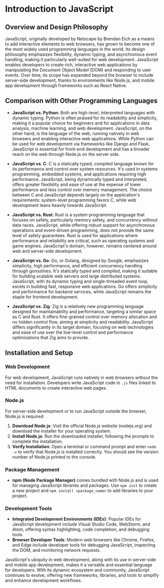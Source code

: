 # Introduction to JavaScript

## Overview and Design Philosophy

JavaScript, originally developed by Netscape by Brendan Eich as a means to add interactive elements to web browsers, has grown to become one of the most widely used programming languages in the world. Its design philosophy emphasizes flexibility, dynamic typing, and asynchronous event handling, making it particularly well-suited for web development. JavaScript enables developers to create rich, interactive web applications by manipulating the Document Object Model (DOM) and responding to user events. Over time, its scope has expanded beyond the browser to include server-side development, thanks to environments like Node.js, and mobile app development through frameworks such as React Native.

## Comparison with Other Programming Languages

- **JavaScript vs. Python**: Both are high-level, interpreted languages with dynamic typing. Python is often praised for its readability and simplicity, making it a popular choice for beginners and for applications in data analysis, machine learning, and web development. JavaScript, on the other hand, is the language of the web, running natively in web browsers and enabling interactive web applications. While Python can be used for web development via frameworks like Django and Flask, JavaScript is essential for front-end development and has a broader reach on the web through Node.js on the server side.

- **JavaScript vs. C**: C is a statically typed, compiled language known for its performance and control over system resources. It's used in systems programming, embedded systems, and applications requiring high performance. JavaScript, being dynamically typed and interpreted, offers greater flexibility and ease of use at the expense of lower performance and less control over memory management. The choice between C and JavaScript depends largely on the application's requirements: system-level programming favors C, while web development leans heavily towards JavaScript.

- **JavaScript vs. Rust**: Rust is a system programming language that focuses on safety, particularly memory safety, and concurrency without data races. JavaScript, while offering robust support for asynchronous operations and event-driven programming, does not provide the same level of safety guarantees. Rust is used for applications where performance and reliability are critical, such as operating systems and game engines. JavaScript's domain, however, remains centered around web and server-side development.

- **JavaScript vs. Go**: Go, or Golang, designed by Google, emphasizes simplicity, high performance, and efficient concurrency handling through goroutines. It's statically typed and compiled, making it suitable for building scalable web servers and large distributed systems. JavaScript, with its dynamic typing and single-threaded event loop, excels in building fast, responsive web applications. Go offers simplicity and performance for backend services, while JavaScript remains the staple for frontend development.

- **JavaScript vs. Zig**: Zig is a relatively new programming language designed for maintainability and performance, targeting a similar space as C and Rust. It offers fine-grained control over memory allocation and no hidden control flow, aiming at simplicity and readability. JavaScript differs significantly in its target domain, focusing on web technologies and ease of use over the low-level control and performance optimizations that Zig aims to provide.

## Installation and Setup

### Web Development

For web development, JavaScript runs natively in web browsers without the need for installation. Developers write JavaScript code in `.js` files linked to HTML documents to create interactive web pages.

### Node.js

For server-side development or to run JavaScript outside the browser, Node.js is required:

1. **Download Node.js**: Visit the official Node.js website (nodejs.org) and download the installer for your operating system.
2. **Install Node.js**: Run the downloaded installer, following the prompts to complete the installation.
3. **Verify Installation**: Open a terminal or command prompt and enter `node -v` to verify that Node.js is installed correctly. You should see the version number of Node.js printed to the console.

### Package Management

- **npm (Node Package Manager)** comes bundled with Node.js and is used for managing JavaScript libraries and packages. Use `npm init` to create a new project and `npm install <package_name>` to add libraries to your project.

### Development Tools

- **Integrated Development Environments (IDEs)**: Popular IDEs for JavaScript development include Visual Studio Code, WebStorm, and Atom, offering syntax highlighting, code completion, and debugging tools.
- **Browser Developer Tools**: Modern web browsers like Chrome, Firefox, and Edge include developer tools for debugging JavaScript, inspecting the DOM, and monitoring network requests.

JavaScript's ubiquity in web development, along with its use in server-side and mobile app development, makes it a versatile and essential language for developers. With its dynamic ecosystem and community, JavaScript continues to evolve, offering new frameworks, libraries, and tools to simplify and enhance development workflows.
